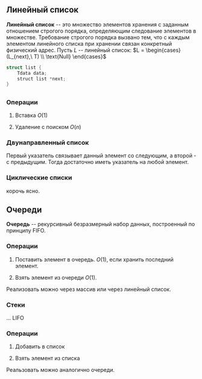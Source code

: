 ## Линейный список

**Линейный список** -- это множество элементов хранения с заданным отношением строгого порядка, определяющим следование элементов в множестве. Требование строгого порядка вызвано тем, что с каждым элементом линейного списка при хранении связан конкретный физический адрес. Пусть $L$ -- линейный список: $L = \begin{cases}
(L_{next},\ T) \\
\text{Null}
\end{cases}$

```C
struct list {
    Tdata data;
    struct list *next;
}
```

## 

### Операции

1.  Вставка $O(1)$

2.  Удаление с поиском $O(n)$

### Двунаправленный список

Первый указатель связывает данный элемент со следующим, а второй - с предыдущим. Тогда достаточно иметь указатель на любой элемент.

### Циклические списки

корочь ясно.

## Очереди

**Очередь** -- рекурсивный безразмерный набор данных, построенный по принципу FIFO.

### Операции

1. Поставить элемент в очередь. $O(1)$, если хранить последний элемент.

2. Взять элемент из очереди $O(1)$.

Реализовать можно через массив или через линейный список.

### Стеки

... LIFO

### Операции

1. Добавить в список

2. Взять элемент из списка

Реальзовать можно аналогично очереди.


